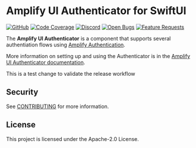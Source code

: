 # Amplify UI Authenticator for SwiftUI

[![GitHub](https://img.shields.io/github/license/aws-amplify/amplify-ui-swift-authenticator)](LICENSE)
[![Code Coverage](https://codecov.io/gh/aws-amplify/amplify-ui-swift-authenticator/branch/main/graph/badge.svg)](https://codecov.io/gh/aws-amplify/amplify-ui-swift-authenticator)
[![Discord](https://img.shields.io/discord/308323056592486420?logo=discord)](https://discord.gg/jWVbPfC)
[![Open Bugs](https://img.shields.io/github/issues/aws-amplify/amplify-ui-swift-authenticator/bug?color=d73a4a&label=bugs)](https://github.com/aws-amplify/amplify-ui-swift-authenticator/issues?q=is%3Aissue+is%3Aopen+label%3Abug)
[![Feature Requests](https://img.shields.io/github/issues/aws-amplify/amplify-ui-swift-authenticator/feature-request?color=ff9001&label=feature%20requests)](https://github.com/aws-amplify/amplify-ui-swift-authenticator/issues?q=is%3Aissue+label%3Afeature-request+is%3Aopen)

The **Amplify UI Authenticator** is a component that supports several authentiation flows using [Amplify Authentication](https://docs.amplify.aws/lib/auth/getting-started/q/platform/ios/).

More information on setting up and using the Authenticator is in the [Amplify UI Authenticator documentation](https://ui.docs.amplify.aws/swift/connected-components/authenticator).

This is a test change to validate the release workflow

## Security

See [CONTRIBUTING](CONTRIBUTING.md#security-issue-notifications) for more information.

## License

This project is licensed under the Apache-2.0 License.

